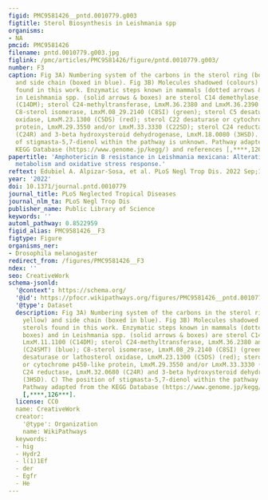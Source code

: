 ```yaml
---
figid: PMC9581426__pntd.0010779.g003
figtitle: Sterol Biosynthesis in Leishmania spp
organisms:
- NA
pmcid: PMC9581426
filename: pntd.0010779.g003.jpg
figlink: /pmc/articles/PMC9581426/figure/pntd.0010779.g003/
number: F3
caption: Fig 3A) Numbering system of the carbons in the sterol ring (boxed in yellow)
  and side chain (boxed in blue). Fig 3B) Molecules shadowed (colours) indicate sterols
  found in this work. Enzymatic steps known in mammals (dotted arrows & boxes) and
  in Leishmania spp. (solid arrows & boxes) are sterol C14 demethylase, LmxM.11.1100
  (C14DM); sterol C24-methyltransferase, LmxM.36.2380 and LmxM.36.2390 (C24SMT) (blue);
  C8-sterol isomerase, LmxM.08_29.2140 (C8SI) (green); sterol C5 desaturase or lathosterol
  oxidase, LmxM.23.1300 (C5DS) (red); sterol C22 desaturase or cytochrome p450-like
  protein, LmxM.29.3550 and/or LmxM.33.3330 (C22SD); sterol C24 reductase, LmxM.32.0680
  (C24R) and 3-beta hydroxysteroid dehydrogenase, LmxM.18.0080 (3HSD). C) The position
  of stigmasta-5,7-dienol within the pathway is unknown. Pathway adapted from the
  KEGG Database (https://www.genome.jp/kegg/) and references [,****,126***].
papertitle: 'Amphotericin B resistance in Leishmania mexicana: Alterations to sterol
  metabolism and oxidative stress response.'
reftext: Edubiel A. Alpizar-Sosa, et al. PLoS Negl Trop Dis. 2022 Sep;16(9):e0010779.
year: '2022'
doi: 10.1371/journal.pntd.0010779
journal_title: PLoS Neglected Tropical Diseases
journal_nlm_ta: PLoS Negl Trop Dis
publisher_name: Public Library of Science
keywords: ''
automl_pathway: 0.8522959
figid_alias: PMC9581426__F3
figtype: Figure
organisms_ner:
- Drosophila melanogaster
redirect_from: /figures/PMC9581426__F3
ndex: ''
seo: CreativeWork
schema-jsonld:
  '@context': https://schema.org/
  '@id': https://pfocr.wikipathways.org/figures/PMC9581426__pntd.0010779.g003.html
  '@type': Dataset
  description: Fig 3A) Numbering system of the carbons in the sterol ring (boxed in
    yellow) and side chain (boxed in blue). Fig 3B) Molecules shadowed (colours) indicate
    sterols found in this work. Enzymatic steps known in mammals (dotted arrows &
    boxes) and in Leishmania spp. (solid arrows & boxes) are sterol C14 demethylase,
    LmxM.11.1100 (C14DM); sterol C24-methyltransferase, LmxM.36.2380 and LmxM.36.2390
    (C24SMT) (blue); C8-sterol isomerase, LmxM.08_29.2140 (C8SI) (green); sterol C5
    desaturase or lathosterol oxidase, LmxM.23.1300 (C5DS) (red); sterol C22 desaturase
    or cytochrome p450-like protein, LmxM.29.3550 and/or LmxM.33.3330 (C22SD); sterol
    C24 reductase, LmxM.32.0680 (C24R) and 3-beta hydroxysteroid dehydrogenase, LmxM.18.0080
    (3HSD). C) The position of stigmasta-5,7-dienol within the pathway is unknown.
    Pathway adapted from the KEGG Database (https://www.genome.jp/kegg/) and references
    [,****,126***].
  license: CC0
  name: CreativeWork
  creator:
    '@type': Organization
    name: WikiPathways
  keywords:
  - hig
  - Hydr2
  - l(1)1Ef
  - der
  - Egfr
  - He
---
```

